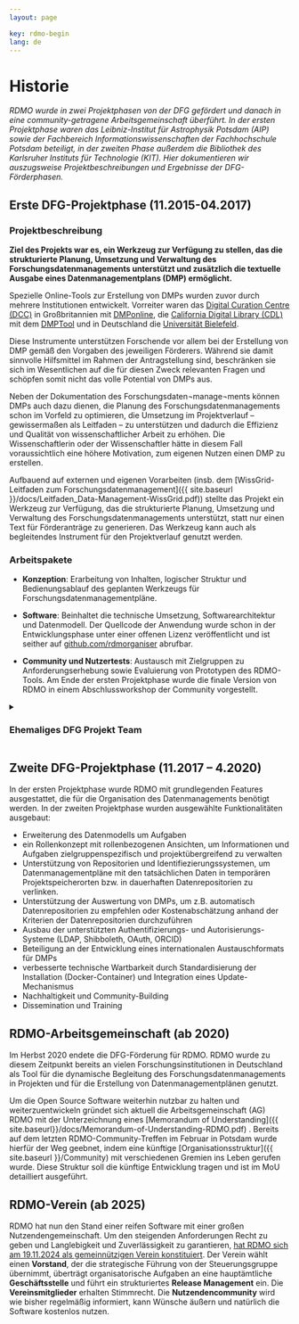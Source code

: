 ```yaml
---
layout: page

key: rdmo-begin
lang: de
---
```


# Historie

*RDMO wurde in zwei Projektphasen von der DFG gefördert und danach in eine community-getragene Arbeitsgemeinschaft überführt. In der ersten Projektphase waren das Leibniz-Institut für Astrophysik Potsdam (AIP) sowie der Fachbereich Informationswissenschaften der Fachhochschule Potsdam beteiligt, in der zweiten Phase außerdem die Bibliothek des Karlsruher Instituts für Technologie (KIT). Hier dokumentieren wir auszugsweise Projektbeschreibungen und Ergebnisse der DFG-Förderphasen.*

## Erste DFG-Projektphase (11.2015-04.2017)

### Projektbeschreibung

**Ziel des Projekts war es, ein Werkzeug zur Verfügung zu stellen, das die strukturierte Planung, Umsetzung und Verwaltung des Forschungsdatenmanagements unterstützt und zusätzlich die textuelle Ausgabe eines Datenmanagementplans (DMP) ermöglicht.**

Spezielle Online-Tools zur Erstellung von DMPs wurden zuvor durch mehrere Institutionen entwickelt. Vorreiter waren das [Digital Curation Centre (DCC)](http://www.dcc.ac.uk) in Großbritannien mit [DMPonline](https://dmponline.dcc.ac.uk), die [California Digital Library (CDL)](https://cdlib.org) mit dem [DMPTool](https://dmptool.org/) und in Deutschland die [Universität Bielefeld](https://www.uni-bielefeld.de/ub/digital/forschungsdaten).

Diese Instrumente unterstützen Forschende vor allem bei der Erstellung von DMP gemäß den Vorgaben des jeweiligen Förderers. Während sie damit sinnvolle Hilfsmittel im Rahmen der Antragstellung sind, beschränken sie sich im Wesentlichen auf die für diesen Zweck relevanten Fragen und schöpfen somit nicht das volle Potential von DMPs aus. 

Neben der Dokumentation des Forschungsdaten¬manage¬ments können DMPs auch dazu dienen, die Planung des Forschungsdatenmanagements schon im Vorfeld zu optimieren, die Umsetzung im Projektverlauf – gewissermaßen als Leitfaden – zu unterstützen und dadurch die Effizienz und Qualität von wissenschaftlicher Arbeit zu erhöhen. Die Wissenschaftlerin oder der Wissenschaftler hätte in diesem Fall voraussichtlich eine höhere Motivation, zum eigenen Nutzen einen DMP zu erstellen.

Aufbauend auf externen und eigenen Vorarbeiten (insb. dem [WissGrid-Leitfaden zum Forschungsdatenmanagement]({{ site.baseurl }}/docs/Leitfaden_Data-Management-WissGrid.pdf)) stellte das Projekt ein Werkzeug zur Verfügung, das die strukturierte Planung, Umsetzung und Verwaltung des Forschungsdatenmanagements unterstützt, statt nur einen Text für Förderanträge zu generieren. Das Werkzeug kann auch als begleitendes Instrument für den Projektverlauf genutzt werden.

### Arbeitspakete

+ **Konzeption**: Erarbeitung von Inhalten, logischer Struktur und Bedienungsablauf des geplanten Werkzeugs für Forschungsdatenmanagementpläne.

+ **Software**: Beinhaltet die technische Umsetzung, Softwarearchitektur und Datenmodell. Der Quellcode der Anwendung wurde schon in der Entwicklungsphase unter einer offenen Lizenz veröffentlicht und ist seither auf [github.com/rdmorganiser](https://github.com/rdmorganiser) abrufbar.

+ **Community und Nutzertests**: Austausch mit Zielgruppen zu Anforderungserhebung sowie Evaluierung von Prototypen des RDMO-Tools. Am Ende der ersten Projektphase wurde die finale Version von RDMO in einem Abschlussworkshop der Community vorgestellt.



<details>
  <summary style="list-style-image: &#9658;"><h3>Ehemaliges DFG Projekt Team</h3></summary>
  {% for member in site.data.dfg_team.former %}
    <div class="team-member">
      <img src="{{ site.baseurl }}/{{ member.image}}" />
      <div class="team-member-info">
        {{ member.text.de | markdownify }}
      </div>
    </div>
  {% endfor %}
</details>

##  Zweite DFG-Projektphase (11.2017 – 4.2020)

In der ersten Projektphase wurde RDMO mit grundlegenden Features ausgestattet, die für die Organisation des Datenmanagements benötigt werden. In der zweiten Projektphase wurden ausgewählte Funktionalitäten ausgebaut:

* Erweiterung des Datenmodells um Aufgaben
* ein Rollenkonzept mit rollenbezogenen Ansichten, um Informationen und Aufgaben zielgruppenspezifisch und projektübergreifend zu verwalten
* Unterstützung von Repositorien und Identifiezierungssystemen, um Datenmanagementpläne mit den tatsächlichen Daten in temporären Projektspeicherorten bzw. in dauerhaften Datenrepositorien zu verlinken.
* Unterstützung der Auswertung von DMPs, um z.B. automatisch Datenrepositorien zu empfehlen oder Kostenabschätzung anhand der Kriterien der Datenrepositorien durchzuführen
* Ausbau der unterstützten Authentifizierungs- und Autorisierungs-Systeme (LDAP, Shibboleth, OAuth, ORCID)
* Beteiligung an der Entwicklung eines internationalen Austauschformats für DMPs
* verbesserte technische Wartbarkeit durch Standardisierung der Installation (Docker-Container) und Integration eines Update-Mechanismus
* Nachhaltigkeit und Community-Building
* Dissemination und Training

## RDMO-Arbeitsgemeinschaft (ab 2020)

Im Herbst 2020 endete die DFG-Förderung für RDMO. RDMO wurde zu diesem Zeitpunkt bereits an vielen Forschungsinstitutionen in Deutschland als Tool für die dynamische Begleitung des Forschungsdatenmanagements in Projekten und für die Erstellung von Datenmanagementplänen genutzt.

Um die Open Source Software weiterhin nutzbar zu halten und weiterzuentwickeln gründet sich aktuell die Arbeitsgemeinschaft (AG) RDMO mit der Unterzeichnung eines [Memorandum of Understanding]({{ site.baseurl}}/docs/Memorandum-of-Understanding-RDMO.pdf) . 
Bereits auf dem letzten RDMO-Community-Treffen im Februar in Potsdam wurde hierfür der Weg geebnet, indem eine künftige [Organisationsstruktur]({{ site.baseurl }}/Community) mit verschiedenen Gremien ins Leben gerufen wurde. Diese Struktur soll die künftige Entwicklung tragen und ist im MoU detailliert ausgeführt.

## RDMO-Verein (ab 2025)

RDMO hat nun den Stand einer reifen Software mit einer großen Nutzendengemeinschaft. Um den steigenden Anforderungen Recht zu geben und Langlebigkeit und Zuverlässigkeit zu garantieren, [hat RDMO sich am 19.11.2024 als gemeinnützigen Verein konstituiert](https://www.forschungsdaten.org/index.php/Gr%C3%BCndungsversammlung_des_RDMO-Vereins). Der Verein wählt einen **Vorstand**, der die strategische Führung von der Steuerungsgruppe übernimmt, überträgt organisatorische Aufgaben an eine hauptämtliche **Geschäftsstelle** und führt ein strukturiertes **Release Management** ein. Die **Vereinsmitglieder** erhalten Stimmrecht. Die **Nutzendencommunity** wird wie bisher regelmäßig informiert, kann Wünsche äußern und natürlich die Software kostenlos nutzen.

